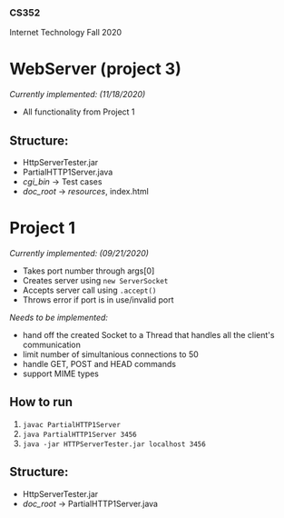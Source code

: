 ### CS352
Internet Technology Fall 2020

# WebServer (project 3)
*Currently implemented: (11/18/2020)*

- All functionality from Project 1

## Structure:

* HttpServerTester.jar
* PartialHTTP1Server.java
* *cgi_bin* -> Test cases
* *doc_root* -> *resources*, index.html

# Project 1
*Currently implemented: (09/21/2020)*

- Takes port number through args[0]
- Creates server using ```new ServerSocket```
- Accepts server call using ```.accept()```
- Throws error if port is in use/invalid port

*Needs to be implemented:*
- hand off the created Socket to a Thread that handles all the client's communication
- limit number of simultanious connections to 50
- handle GET, POST and HEAD commands
- support MIME types

## How to run
1. ```javac PartialHTTP1Server```
2. ```java PartialHTTP1Server 3456```
3. ```java -jar HTTPServerTester.jar localhost 3456```

## Structure:

* HttpServerTester.jar
* *doc_root* -> PartialHTTP1Server.java


